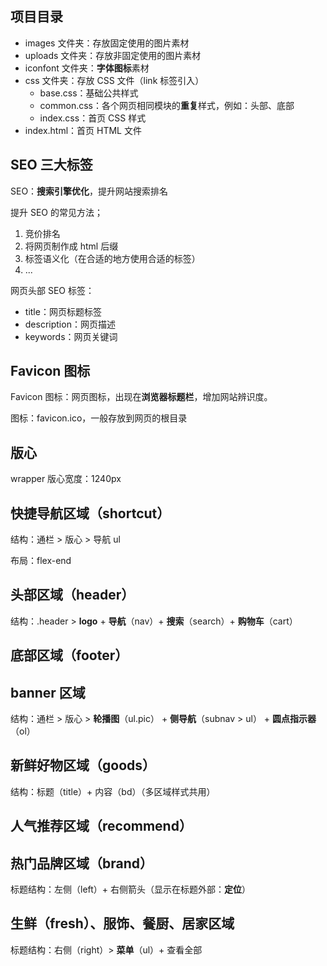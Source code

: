 ## 项目目录

* images 文件夹：存放固定使用的图片素材
* uploads 文件夹：存放非固定使用的图片素材
* iconfont 文件夹：**字体图标**素材
* css 文件夹：存放 CSS 文件（link 标签引入）
    * base.css：基础公共样式
    * common.css：各个网页相同模块的**重复**样式，例如：头部、底部
    * index.css：首页 CSS 样式
* index.html：首页 HTML 文件

## SEO 三大标签

SEO：**搜索引擎优化**，提升网站搜索排名

提升 SEO 的常见方法；

1. 竞价排名
2. 将网页制作成 html 后缀
3. 标签语义化（在合适的地方使用合适的标签）
4. ...

网页头部 SEO 标签：

* title：网页标题标签
* description：网页描述
* keywords：网页关键词

## Favicon 图标

Favicon 图标：网页图标，出现在**浏览器标题栏**，增加网站辨识度。

图标：favicon.ico，一般存放到网页的根目录

## 版心

wrapper 版心宽度：1240px

## 快捷导航区域（shortcut）

结构：通栏 > 版心 > 导航 ul

布局：flex-end

## 头部区域（header）

结构：.header > **logo** + **导航**（nav）+ **搜索**（search）+ **购物车**（cart）

## 底部区域（footer）

## banner 区域

结构：通栏 > 版心 > **轮播图**（ul.pic） + **侧导航**（subnav > ul） + **圆点指示器**（ol）

## 新鲜好物区域（goods）

结构：标题（title）+ 内容（bd）（多区域样式共用）

## 人气推荐区域（recommend）

## 热门品牌区域（brand）

标题结构：左侧（left）+ 右侧箭头（显示在标题外部：**定位**）

## 生鲜（fresh）、服饰、餐厨、居家区域

标题结构：右侧（right）> **菜单**（ul）+ 查看全部